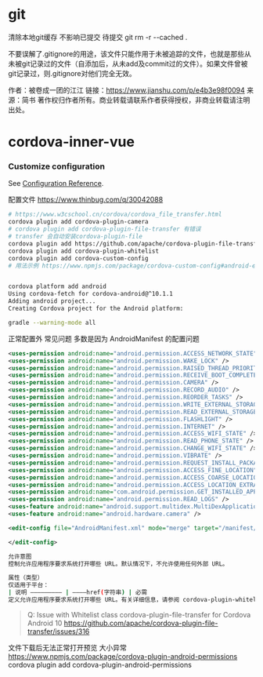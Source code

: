 # git
清除本地git缓存 不影响已提交 待提交
git rm -r --cached .

不要误解了.gitignore的用途，该文件只能作用于未被追踪的文件，也就是那些从未被git记录过的文件（自添加后，从未add及commit过的文件）。如果文件曾被git记录过，则.gitignore对他们完全无效。

作者：被卷成一团的江江
链接：https://www.jianshu.com/p/e4b3e98f0094
来源：简书
著作权归作者所有。商业转载请联系作者获得授权，非商业转载请注明出处。

# cordova-inner-vue

### Customize configuration
See [Configuration Reference](https://cli.vuejs.org/config/).

配置文件
https://www.thinbug.com/q/30042088

```sh
# https://www.w3cschool.cn/cordova/cordova_file_transfer.html
cordova plugin add cordova-plugin-camera
# cordova plugin add cordova-plugin-file-transfer 有错误
# transfer 会自动安装cordova-plugin-file
cordova plugin add https://github.com/apache/cordova-plugin-file-transfer
cordova plugin add cordova-plugin-whitelist
cordova plugin add cordova-custom-config
# 用法示例 https://www.npmjs.com/package/cordova-custom-config#android-example


cordova platform add android
Using cordova-fetch for cordova-android@^10.1.1
Adding android project...
Creating Cordova project for the Android platform:

gradle --warning-mode all
```
正常配置外 常见问题 多数是因为 AndroidManifest 的配置问题

```xml
<uses-permission android:name="android.permission.ACCESS_NETWORK_STATE" />
<uses-permission android:name="android.permission.WAKE_LOCK" />
<uses-permission android:name="android.permission.RAISED_THREAD_PRIORITY" />
<uses-permission android:name="android.permission.RECEIVE_BOOT_COMPLETED" />
<uses-permission android:name="android.permission.CAMERA" />
<uses-permission android:name="android.permission.RECORD_AUDIO" />
<uses-permission android:name="android.permission.REORDER_TASKS" />
<uses-permission android:name="android.permission.WRITE_EXTERNAL_STORAGE" />
<uses-permission android:name="android.permission.READ_EXTERNAL_STORAGE" />
<uses-permission android:name="android.permission.FLASHLIGHT" />
<uses-permission android:name="android.permission.INTERNET" />
<uses-permission android:name="android.permission.ACCESS_WIFI_STATE" />
<uses-permission android:name="android.permission.READ_PHONE_STATE" />
<uses-permission android:name="android.permission.CHANGE_WIFI_STATE" />
<uses-permission android:name="android.permission.VIBRATE" />
<uses-permission android:name="android.permission.REQUEST_INSTALL_PACKAGES" />
<uses-permission android:name="android.permission.ACCESS_FINE_LOCATION" />
<uses-permission android:name="android.permission.ACCESS_COARSE_LOCATION" />
<uses-permission android:name="android.permission.ACCESS_LOCATION_EXTRA_COMMANDS" />
<uses-permission android:name="com.android.permission.GET_INSTALLED_APPS" />
<uses-permission android:name="android.permission.READ_LOGS" />
<uses-feature android:name="android.support.multidex.MultiDexApplication" android:required="false" />
<uses-feature android:name="android.hardware.camera" />
```
```xml
<edit-config file="AndroidManifest.xml" mode="merge" target="/manifest/uses-permission" xmlns:android="http://schemas.android.com/apk/res/android">

</edit-config>
```

<widget id="com.gzdd.ioloii.dev" version="1.0.0" xmlns="http://www.w3.org/ns/widgets" xmlns:cdv="http://cordova.apache.org/ns/1.0" xmlns:android="http://schemas.android.com/apk/res/android">



```sh
允许意图
控制允许应用程序要求系统打开哪些 URL。默认情况下，不允许使用任何外部 URL。

属性（类型）
仅适用于平台：
| 说明 ————————— | ————href(字符串) | 必需
定义允许应用程序要求系统打开哪些 URL。有关详细信息，请参阅 cordova-plugin-whitelist cordova-plugin-whitelist。
```

> Q:
Issue with Whitelist class
cordova-plugin-file-transfer for Cordova Android 10
https://github.com/apache/cordova-plugin-file-transfer/issues/316


文件下载后无法正常打开预览  大小异常
https://www.npmjs.com/package/cordova-plugin-android-permissions
cordova plugin add cordova-plugin-android-permissions